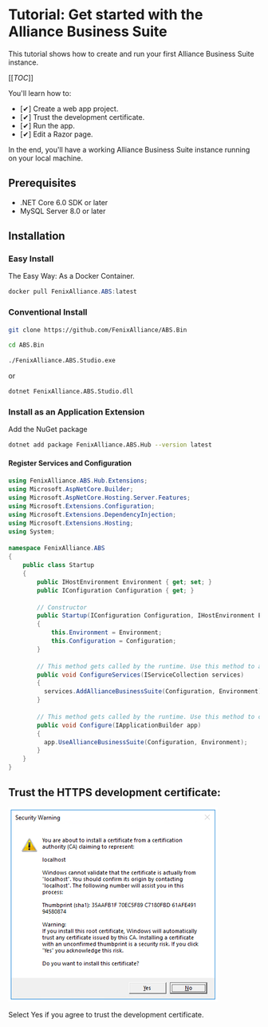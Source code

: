 # Tutorial: Get started with the Alliance Business Suite
This tutorial shows how to create and run your first Alliance Business Suite instance.

[[_TOC_]]

You'll learn how to:

- [✔] Create a web app project.
- [✔] Trust the development certificate.
- [✔] Run the app.
- [✔] Edit a Razor page.

In the end, you'll have a working Alliance Business Suite instance running on your local machine.

## Prerequisites

- .NET Core 6.0 SDK or later
- MySQL Server 8.0 or later

## Installation

### Easy Install
The Easy Way: As a Docker Container.

```powershell
docker pull FenixAlliance.ABS:latest
```

### Conventional Install

``` sh
git clone https://github.com/FenixAlliance/ABS.Bin
```
``` sh
cd ABS.Bin
```
```sh
./FenixAlliance.ABS.Studio.exe
```
or
```sh
dotnet FenixAlliance.ABS.Studio.dll
```
### Install as an Application Extension

Add the NuGet package

```sh
dotnet add package FenixAlliance.ABS.Hub --version latest
```

#### Register Services and Configuration

```cs
using FenixAlliance.ABS.Hub.Extensions;
using Microsoft.AspNetCore.Builder;
using Microsoft.AspNetCore.Hosting.Server.Features;
using Microsoft.Extensions.Configuration;
using Microsoft.Extensions.DependencyInjection;
using Microsoft.Extensions.Hosting;
using System;

namespace FenixAlliance.ABS
{
    public class Startup
    {
        public IHostEnvironment Environment { get; set; }
        public IConfiguration Configuration { get; }

        // Constructor
        public Startup(IConfiguration Configuration, IHostEnvironment Environment)
        {
            this.Environment = Environment;
            this.Configuration = Configuration;
        }

        // This method gets called by the runtime. Use this method to add services to the container.
        public void ConfigureServices(IServiceCollection services)
        {
          services.AddAllianceBusinessSuite(Configuration, Environment);
        }

        // This method gets called by the runtime. Use this method to configure the HTTP request pipeline.
        public void Configure(IApplicationBuilder app)
        {
          app.UseAllianceBusinessSuite(Configuration, Environment);
        }
    }
}
```

## Trust the HTTPS development certificate:

![cert.png](/.attachments/cert-55b026f6-2aae-45a7-837b-491015fb5dca.png)

Select Yes if you agree to trust the development certificate.

